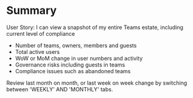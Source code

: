 # Summary
User Story: I can view a snapshot of my entire Teams estate, including current level of compliance 

- Number of teams, owners, members and guests
- Total active users
- WoW or MoM change in user numbers and activity  
- Governance risks including guests in teams
- Compliance issues such as abandoned teams

Review last month on month, or last week on week change by switching between 'WEEKLY' AND 'MONTHLY' tabs. 
